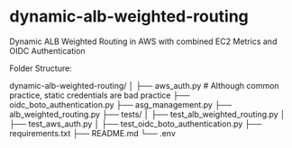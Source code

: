 # dynamic-alb-weighted-routing
Dynamic ALB Weighted Routing in AWS with combined EC2 Metrics and OIDC Authentication 

Folder Structure:


dynamic-alb-weighted-routing/
│
├── aws_auth.py                  # Although common practice, static credentials are bad practice
├── oidc_boto_authentication.py
├── asg_management.py
├── alb_weighted_routing.py
├── tests/
│   ├── test_alb_weighted_routing.py
│   ├── test_aws_auth.py
│   ├── test_oidc_boto_authentication.py
├── requirements.txt
├── README.md
└── .env


